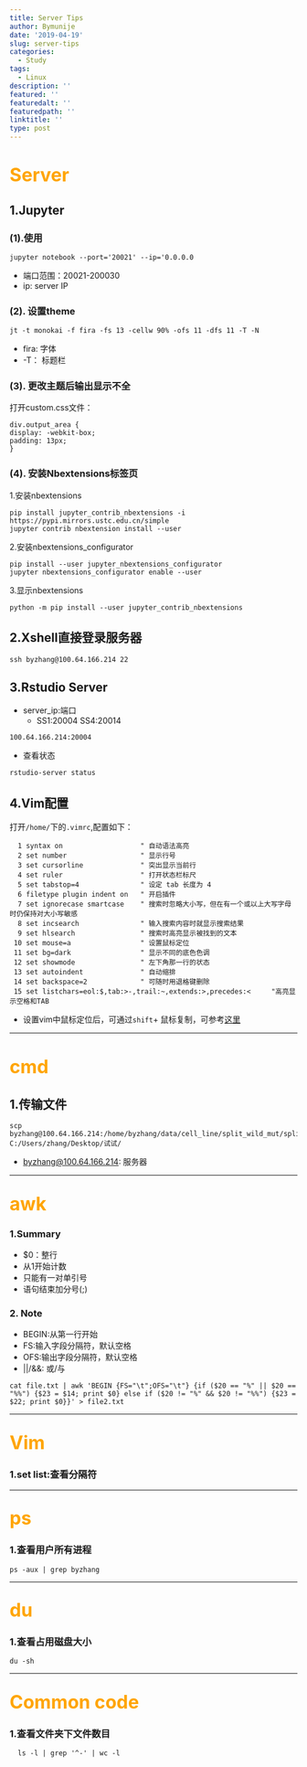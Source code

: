 ```yaml
---
title: Server Tips
author: Bymunije
date: '2019-04-19'
slug: server-tips
categories:
  - Study
tags:
  - Linux
description: ''
featured: ''
featuredalt: ''
featuredpath: ''
linktitle: ''
type: post
---
```

# <font color=orange size=6>Server</font>

## 1.Jupyter
### (1).使用
```
jupyter notebook --port='20021' --ip='0.0.0.0
```
- 端口范围：20021-200030
- ip: server IP

### (2). 设置theme
``` 
jt -t monokai -f fira -fs 13 -cellw 90% -ofs 11 -dfs 11 -T -N 
```
- fira: 字体
- -T： 标题栏

### (3). 更改主题后输出显示不全
打开custom.css文件：
```
div.output_area {
display: -webkit-box;
padding: 13px;
}
```
### (4). 安装Nbextensions标签页
1.安装nbextensions
```
pip install jupyter_contrib_nbextensions -i https://pypi.mirrors.ustc.edu.cn/simple
jupyter contrib nbextension install --user
```
2.安装nbextensions_configurator
```
pip install --user jupyter_nbextensions_configurator 
jupyter nbextensions_configurator enable --user
```
3.显示nbextensions
```
python -m pip install --user jupyter_contrib_nbextensions
```

## 2.Xshell直接登录服务器

``` 
ssh byzhang@100.64.166.214 22 
```

## 3.Rstudio Server
- server_ip:端口
  - SS1:20004
    SS4:20014
  
```
100.64.166.214:20004
```
- 查看状态
```
rstudio-server status
```
## 4.Vim配置

打开`/home/`下的`.vimrc`,配置如下：

```
  1 syntax on                   " 自动语法高亮
  2 set number                  " 显示行号
  3 set cursorline              " 突出显示当前行
  4 set ruler                   " 打开状态栏标尺
  5 set tabstop=4               " 设定 tab 长度为 4
  6 filetype plugin indent on   " 开启插件
  7 set ignorecase smartcase    " 搜索时忽略大小写，但在有一个或以上大写字母时仍保持对大小写敏感
  8 set incsearch               " 输入搜索内容时就显示搜索结果
  9 set hlsearch                " 搜索时高亮显示被找到的文本
 10 set mouse=a                 " 设置鼠标定位
 11 set bg=dark                 " 显示不同的底色色调
 12 set showmode                " 左下角那一行的状态
 13 set autoindent              " 自动缩排
 14 set backspace=2             " 可随时用退格键删除
 15 set listchars=eol:$,tab:>-,trail:~,extends:>,precedes:<     "高亮显示空格和TAB
```
- 设置vim中鼠标定位后，可通过`shift`+ 鼠标复制，可参考[这里](https://blog.csdn.net/sinkary/article/details/7531747)

***
# <font color=orange size=6>cmd</font>
## 1.传输文件
```
scp byzhang@100.64.166.214:/home/byzhang/data/cell_line/split_wild_mut/split_mut_wild/split_mut_wild_all.txt C:/Users/zhang/Desktop/试试/
```
- byzhang@100.64.166.214: 服务器

***
## <font color=orange size=6>awk</font>
### 1.Summary
- $0：整行
- 从1开始计数
- 只能有一对单引号
- 语句结束加分号(;)

### 2. Note
- BEGIN:从第一行开始
- FS:输入字段分隔符，默认空格
- OFS:输出字段分隔符，默认空格
- ||/&&: 或/与

```
cat file.txt | awk 'BEGIN {FS="\t";OFS="\t"} {if ($20 == "%" || $20 == "%%") {$23 = $14; print $0} else if ($20 != "%" && $20 != "%%") {$23 = $22; print $0}}' > file2.txt
```
***
## <font color=orange size=6>Vim</font>

### 1.set list:查看分隔符

***
## <font color=orange size=6>ps</font>
### 1.查看用户所有进程
```
ps -aux | grep byzhang
```

***
## <font color=orange size=6>du</font>
### 1.查看占用磁盘大小
```
du -sh
```

***
## <font color=orange size=6>Common code</font>
### 1.查看文件夹下文件数目
```
  ls -l | grep '^-' | wc -l
```